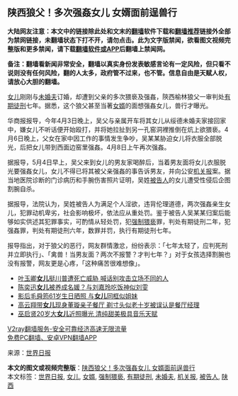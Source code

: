 <h2>陕西狼父！多次强姦女儿 女婿面前逞兽行</h2> <p class="notice"><b>大陆网友注意：本文中的链接除此处和文末的<a href="https://github.com/bannedbook/fanqiang" >翻墙</a>软件下载和<a href="https://github.com/killgcd/justmysocks/blob/master/README.md">翻墙推荐</a>链接外全部为禁网链接，未翻墙状态下打不开，请勿点击。此为文字版禁闻，欲看图文视频完整版和更多禁闻，请下载<a href="https://github.com/bannedbook/fanqiang">翻墙软件或APP</a>后翻墙上禁闻网。</p><p>备注：翻墙看新闻非常安全，翻墙以真实身份发表敏感言论有一定风险，但只看不说则没有任何风险，翻的人太多，政府管不过来，也不管。信息自由是天赋人权，请放心大胆的翻墙。</b></p>  <div class="entry"> <p><a href="https://www.bannedbook.org/bnews/tag/%e5%a5%b3%e5%84%bf/" class="st_tag internal_tag" rel="tag" title="标签 女儿 下的日志">女儿</a>刚刚与<a href="https://www.bannedbook.org/bnews/tag/%E6%9C%AA%E5%A9%9A%E5%A4%AB/" class="st_tag internal_tag" rel="tag" title="标签 未婚夫 下的日志">未婚夫</a>订婚，却遭到父亲的多次猥亵及强姦，陝西榆林狼父一审判处<a href="https://www.bannedbook.org/bnews/tag/%E6%9C%89%E6%9C%9F%E5%BE%92%E5%88%91/" class="st_tag internal_tag" rel="tag" title="标签 有期徒刑 下的日志">有期徒刑</a>七年。据悉，这个狼父甚至当著<a href="https://www.bannedbook.org/bnews/tag/%E5%A5%B3%E5%A9%BF/" class="st_tag internal_tag" rel="tag" title="标签 女婿 下的日志">女婿</a>的面想强姦女儿，兽行才曝光。</p> <p>华商报报导，今年4月3日晚上，吴父与亲属开车将其女儿从绥德未婚夫家接回家中，嫌女儿不听话便开始殴打，并将她拉扯到另一孔窑洞裡推倒在炕上欲猥亵。4月6日晚上，父女在家中因工作的事情发生争吵，吴某某胁迫女儿将衣服全部脱光，后把女儿带到西面边窑里强姦。4月8日上午再次强姦。</p> <p>据报导，5月4日早上，吴父来到女儿的男友家喝醉后，当着男友面将女儿衣服脱光要强姦女儿，女儿不得已将其被父亲强姦的事告诉男友，并向公安<a href="https://www.bannedbook.org/bnews/tag/%E6%9C%BA%E5%85%B3%E6%8A%A5/" class="st_tag internal_tag" rel="tag" title="标签 机关报 下的日志">机关报</a>案。据当地医院诊断的门诊病历和手腕伤害照片证明，吴姓<a href="https://www.bannedbook.org/bnews/tag/%E8%A2%AB%E5%91%8A%E4%BA%BA/" class="st_tag internal_tag" rel="tag" title="标签 被告人 下的日志">被告人</a>的女儿遭受性侵后企图割腕自杀。</p>  <p>据报导，法院认为，吴姓被告人为满足个人淫欲，违背伦理道德，两次强姦亲生女儿，犯罪动机卑劣，社会影响极坏，依法应从重处罚。鉴于被告人吴某某归案后能够如实供述其犯罪事实，可酌情从轻处罚，犯<a href="https://www.bannedbook.org/bnews/tag/%E5%BC%BA%E5%88%B6%E7%8C%A5%E4%BA%B5/" class="st_tag internal_tag" rel="tag" title="标签 强制猥亵 下的日志">强制猥亵</a>罪，判处有期徒刑二年，犯强姦罪，判处有期徒刑六年，数罪并罚，执行有期徒刑七年。</p> <p>报导指出，对于狼父的恶行，网友群情激忿，纷纷表示：「七年太轻了，应判死刑并立即执行」、「禽兽！当男友面？两次不报警？才判七年？」对于女孩选择割腕也没有报警，网友更是心疼，「这种痛苦很难想像」。</p> <ul class='op-related-articles' title='相关阅读'> <li><a href='https://www.bannedbook.org/bnews/cnnews/20201107/1427104.html' target='_blank'>叶玉卿<b>女儿</b>挺川普遭死亡威胁 喊话别攻击立场不同的人</a></li> <li><a href='https://www.bannedbook.org/bnews/yule/20201107/1427031.html' target='_blank'>陈奕迅<b>女儿</b>被养成名媛？与刘嘉玲吃饭神似刘雯</a></li> <li><a href='https://www.bannedbook.org/bnews/yule/20201107/1427030.html' target='_blank'>影后毛舜筠61岁生日晒照 与<b>女儿</b>同框似姐妹</a></li> <li><a href='https://www.bannedbook.org/bnews/yule/20201106/1426707.html' target='_blank'>高云翔带<b>女儿</b>现身董璇亲子餐厅 剃寸头似老十岁被误认是餐厅经理</a></li> <li><a href='https://www.bannedbook.org/bnews/yule/20201106/1426626.html' target='_blank'>巫启贤20岁大<b>女儿</b>近照曝光 清纯甜美极具音乐天赋</a></li> </ul> <p class="texttj"> <a href="https://www.bannedbook.org/forum23/topic22702.html" target="_blank">V2ray翻墙服务-安全可靠经济高速无限流量</a><br/> <a href="https://github.com/bannedbook/fanqiang/wiki/%E7%A6%81%E9%97%BB%E7%BD%91%E5%AE%89%E5%8D%93%E7%BF%BB%E5%A2%99%E6%96%B0%E9%97%BBAPP" target="_blank">免费PC翻墙、安卓VPN翻墙APP</a></p><p> 来源：<a href="https://www.bannedbook.org/bnews/tag/%e4%b8%96%e7%95%8c%e6%97%a5%e6%8a%a5/" class="st_tag internal_tag" rel="tag" title="标签 世界日报 下的日志">世界日报</a> </p> <a name='sharetosocial'></a>       <div><b>本文的图文或视频完整版</b>：<a href='https://www.bannedbook.org/bnews/cnnews/20201109/1428050.html'>陕西狼父！多次强姦女儿 女婿面前逞兽行</a></div>  </div><!--END ENTRY--> <div class="postfooter"> <div>本文标签：<a href="https://www.bannedbook.org/bnews/tag/%e4%b8%96%e7%95%8c%e6%97%a5%e6%8a%a5/" rel="tag">世界日报</a>, <a href="https://www.bannedbook.org/bnews/tag/%e5%a5%b3%e5%84%bf/" rel="tag">女儿</a>, <a href="https://www.bannedbook.org/bnews/tag/%E5%A5%B3%E5%A9%BF/" rel="tag">女婿</a>, <a href="https://www.bannedbook.org/bnews/tag/%E5%BC%BA%E5%88%B6%E7%8C%A5%E4%BA%B5/" rel="tag">强制猥亵</a>, <a href="https://www.bannedbook.org/bnews/tag/%E6%9C%89%E6%9C%9F%E5%BE%92%E5%88%91/" rel="tag">有期徒刑</a>, <a href="https://www.bannedbook.org/bnews/tag/%E6%9C%AA%E5%A9%9A%E5%A4%AB/" rel="tag">未婚夫</a>, <a href="https://www.bannedbook.org/bnews/tag/%E6%9C%BA%E5%85%B3%E6%8A%A5/" rel="tag">机关报</a>, <a href="https://www.bannedbook.org/bnews/tag/%E8%A2%AB%E5%91%8A%E4%BA%BA/" rel="tag">被告人</a>, <a href="https://www.bannedbook.org/bnews/tag/%e9%99%95%e8%a5%bf/" rel="tag">陕西</a></div>  </div><!--END POSTFOOTER--> 